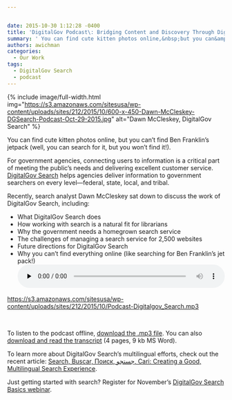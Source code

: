 ```yaml
---


date: 2015-10-30 1:12:28 -0400
title: 'DigitalGov Podcast\: Bridging Content and Discovery Through DigitalGov Search'
summary: ' You can find cute kitten photos online,&nbsp;but you can&amp;#8217;t&nbsp;find&nbsp;Ben Franklin&amp;#8217;s jetpack (well, you can search for it, but you won&amp;#8217;t find it!). For government agencies, connecting users to information is a critical part of meeting the public&amp;#8217;s needs and&nbsp;delivering excellent&nbsp;customer service.&nbsp;DigitalGov Search&nbsp;helps agencies deliver information to government searchers'
authors: awichman
categories:
  - Our Work
tags:
  - DigitalGov Search
  - podcast
---
```



{% include image/full-width.html img="https://s3.amazonaws.com/sitesusa/wp-content/uploads/sites/212/2015/10/600-x-450-Dawn-McCleskey-DGSearch-Podcast-Oct-29-2015.jpg" alt="Dawn McCleskey, DigitalGov Search" %}

You can find cute kitten photos online, but you can&#8217;t find Ben Franklin&#8217;s jetpack (well, you can search for it, but you won&#8217;t find it!).

For government agencies, connecting users to information is a critical part of meeting the public&#8217;s needs and delivering excellent customer service. [DigitalGov Search](http://search.WHATEVER/) helps agencies deliver information to government searchers on every level—federal, state, local, and tribal.

Recently, search analyst Dawn McCleskey sat down to discuss the work of DigitalGov Search, including:

  * What DigitalGov Search does
  * How working with search is a natural fit for librarians
  * Why the government needs a homegrown search service
  * The challenges of managing a search service for 2,500 websites
  * Future directions for DigitalGov Search
  * Why you can&#8217;t find everything online (like searching for Ben Franklin&#8217;s jet pack!)<audio class="wp-audio-shortcode" id="audio-324682-5" preload="none" style="width: 100%;" controls="controls"><source type="audio/mpeg" src="https://s3.amazonaws.com/sitesusa/wp-content/uploads/sites/212/2015/10/Podcast-Digitalgov\_Search.mp3?\_=5" />

<https://s3.amazonaws.com/sitesusa/wp-content/uploads/sites/212/2015/10/Podcast-Digitalgov_Search.mp3></audio> 

&nbsp;

To listen to the podcast offline, [download the .mp3 file](https://s3.amazonaws.com/sitesusa/wp-content/uploads/sites/212/2015/10/Podcast-Digitalgov_Search.mp3). You can also [download and read the transcript](https://s3.amazonaws.com/sitesusa/wp-content/uploads/sites/212/2015/10/DG-Search-Podcast-Oct-2015-Transcript.docx) (4 pages, 9 kb MS Word).

To learn more about DigitalGov Search&#8217;s multilingual efforts, check out the recent article: [Search, Buscar, Поиск, جستجو, Cari: Creating a Good, Multilingual Search Experience](https://www.WHATEVER/2015/08/31/search-creating-a-good-multilingual-search-experience/).

Just getting started with search? Register for November&#8217;s [DigitalGov Search Basics webinar](https://www.WHATEVER/event/digitalgov-search-basics-2/).